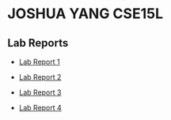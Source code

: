 # JOSHUA YANG CSE15L 

## Lab Reports

* [Lab Report 1](https://jahyng.github.io/cse15l-lab-reports/lab-report-1-week-2.html)

* [Lab Report 2](https://jahyng.github.io/cse15l-lab-reports/lab-report-2-week-4.html)

* [Lab Report 3](https://jahyng.github.io/cse15l-lab-reports/lab-report-3-week-6.html)

* [Lab Report 4](https://jahyng.github.io/cse15l-lab-reports/lab-report-4-week-8.html)